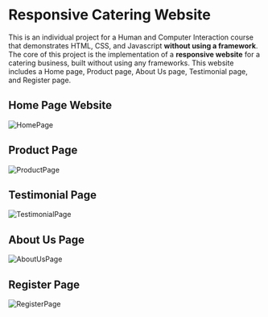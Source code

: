 # Responsive Catering Website

This is an individual project for a Human and Computer Interaction course that demonstrates HTML, CSS, and Javascript **without using a framework**. 
The core of this project is the implementation of a **responsive website** for a catering business, built without using any frameworks. This website includes a Home page, Product page, About Us page, Testimonial page, and Register page.

## **Home Page Website**
![HomePage](https://github.com/user-attachments/assets/18613760-da8f-4dea-9722-17897aaa4f25)

## **Product Page**
![ProductPage](https://github.com/user-attachments/assets/36bac137-f35a-4cff-a9a4-b3f243731a70)

## **Testimonial Page**
![TestimonialPage](https://github.com/user-attachments/assets/8a495aed-047a-4726-bf08-f5f7817fcb8b)

## **About Us Page**
![AboutUsPage](https://github.com/user-attachments/assets/21d42829-64b9-4072-92b4-9fbda31cdf3c)

## **Register Page**
![RegisterPage](https://github.com/user-attachments/assets/9e154fd5-c568-4559-8590-f61e2a8881ca)
